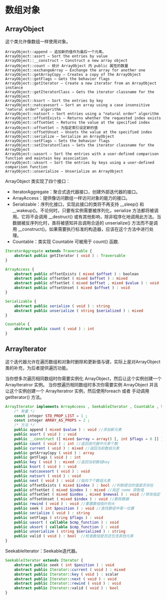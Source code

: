 # 数组对象

## ArrayObject
这个类允许像数组一样使用对象。

```
ArrayObject::append — 追加新的值作为最后一个元素。
ArrayObject::asort — Sort the entries by value
ArrayObject::__construct — Construct a new array object
ArrayObject::count — 统计 ArrayObject 内 public 属性的数量
ArrayObject::exchangeArray — Exchange the array for another one
ArrayObject::getArrayCopy — Creates a copy of the ArrayObject
ArrayObject::getFlags — Gets the behavior flags
ArrayObject::getIterator — Create a new iterator from an ArrayObject instance
ArrayObject::getIteratorClass — Gets the iterator classname for the ArrayObject
ArrayObject::ksort — Sort the entries by key
ArrayObject::natcasesort — Sort an array using a case insensitive "natural order" algorithm
ArrayObject::natsort — Sort entries using a "natural order" algorithm
ArrayObject::offsetExists — Returns whether the requested index exists
ArrayObject::offsetGet — Returns the value at the specified index
ArrayObject::offsetSet — 为指定索引设定新的值
ArrayObject::offsetUnset — Unsets the value at the specified index
ArrayObject::serialize — Serialize an ArrayObject
ArrayObject::setFlags — Sets the behavior flags
ArrayObject::setIteratorClass — Sets the iterator classname for the ArrayObject
ArrayObject::uasort — Sort the entries with a user-defined comparison function and maintain key association
ArrayObject::uksort — Sort the entries by keys using a user-defined comparison function
ArrayObject::unserialize — Unserialize an ArrayObject
```

ArrayObject 类实现了四个接口：
- IteratorAggregate：聚合式迭代器接口，创建外部迭代器的接口。
- ArrayAccess：提供像访问数组一样访问对象的能力的接口。
- Serializable：序列化接口，实现此接口的类将不再支持 __sleep() 和 __wakeup()。不论何时，只要有实例需要被序列化，serialize 方法都将被调用。它将不会调用 __destruct() 或有其他影响，除非程序化地调用此方法。当数据被反序列化时，类将被感知并且调用合适的 unserialize() 方法而不是调用 __construct()。如果需要执行标准的构造器，应该在这个方法中进行处理。
- Countable：类实现 Countable 可被用于 count() 函数.


```php
IteratorAggregate extends Traversable {
    abstract public getIterator ( void ) : Traversable
}

ArrayAccess {
    abstract public offsetExists ( mixed $offset ) : boolean
    abstract public offsetGet ( mixed $offset ) : mixed
    abstract public offsetSet ( mixed $offset , mixed $value ) : void
    abstract public offsetUnset ( mixed $offset ) : void
}

Serializable {
    abstract public serialize ( void ) : string
    abstract public unserialize ( string $serialized ) : mixed
}

Countable {
    abstract public count ( void ) : int
}
```

## ArrayIterator

这个迭代器允许在遍历数组和对象时删除和更新值与键，实际上是对ArrayObject类的补充，为后者提供遍历功能。

当你想多次遍历相同数组时你需要实例化 ArrayObject，然后让这个实例创建一个 ArrayIteratror 实例。 当你想遍历相同数组时多次你需要实例 ArrayObject 并且让这个实例创建一个 ArrayIteratror 实例，然后使用foreach 或者 手动调用 getIterator() 方法。

```php
ArrayIterator implements ArrayAccess , SeekableIterator , Countable , Serializable {
    /* 常量 */
    const integer STD_PROP_LIST = 1 ;
    const integer ARRAY_AS_PROPS = 2 ;
    /* 方法 */
    public append ( mixed $value ) : void //添加新元素
    public asort ( void ) : void
    public __construct ([ mixed $array = array() [, int $flags = 0 ]] )
    public count ( void ) : int //返回迭代器中元素个数
    public current ( void ) : mixed //返回当前数组元素
    public getArrayCopy ( void ) : array
    public getFlags ( void ) : int
    public key ( void ) : mixed //返回当前数组key
    public ksort ( void ) : void
    public natcasesort ( void ) : void
    public natsort ( void ) : void
    public next ( void ) : void //指向下个数组元素
    public offsetExists ( mixed $index ) : bool //判断提交的值是否存在
    public offsetGet ( mixed $index ) : mixed //指定 name 获取值
    public offsetSet ( mixed $index , mixed $newval ) : void //修改指定 name 的值
    public offsetUnset ( mixed $index ) : void //删除数据
    public rewind ( void ) : void //重置数组指针到头
    public seek ( int $position ) : void //查找数组中某一位置
    public serialize ( void ) : string
    public setFlags ( string $flags ) : void
    public uasort ( callable $cmp_function ) : void
    public uksort ( callable $cmp_function ) : void
    public unserialize ( string $serialized ) : string
    public valid ( void ) : bool  //检查数组是否还包含其他元素
}
```

SeekableIterator：Seekable迭代器。

```php
SeekableIterator extends Iterator {
    abstract public seek ( int $position ) : void
    abstract public Iterator::current ( void ) : mixed
    abstract public Iterator::key ( void ) : scalar
    abstract public Iterator::next ( void ) : void
    abstract public Iterator::rewind ( void ) : void
    abstract public Iterator::valid ( void ) : bool
}
```